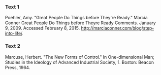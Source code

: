 ### Text 1

Poehler, Amy. "Great People Do Things before They're Ready." Marcia Conner Great People Do Things before Theyre Ready Comments.
January 9, 2009. Accessed February 8, 2015. http://marciaconner.com/blog/step-into-life/.

### Text 2

Marcuse, Herbert. "The New Forms of Control." In One-dimensional Man; 
Studies in the Ideology of Advanced Industrial Society, 1. Boston: Beacon Press, 1964.
